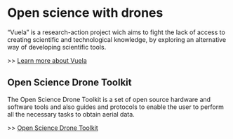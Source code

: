# Open science with drones

“Vuela” is a research-action project wich aims to fight the lack of access to creating scientific and technological knowledge, by exploring an alternative way of developing scientific tools.

\>> [Learn more about Vuela](index.md)

## Open Science Drone Toolkit

The Open Science Drone Toolkit is a set of open source hardware and software tools and also guides and protocols to enable the user to perform all the necessary tasks to obtain aerial data.

\>> [Open Science Drone Toolkit](toolkit.md)


